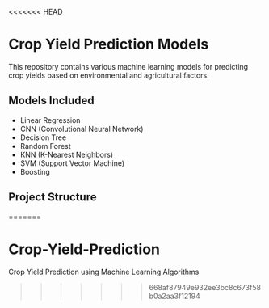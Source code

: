 <<<<<<< HEAD
# Crop Yield Prediction Models

This repository contains various machine learning models for predicting crop yields based on environmental and agricultural factors.

## Models Included

- Linear Regression
- CNN (Convolutional Neural Network)
- Decision Tree
- Random Forest
- KNN (K-Nearest Neighbors)
- SVM (Support Vector Machine)
- Boosting

## Project Structure 
=======
# Crop-Yield-Prediction
Crop Yield Prediction using Machine Learning Algorithms
>>>>>>> 668af87949e932ee3bc8c673f58b0a2aa3f12194
